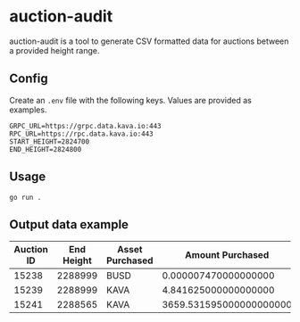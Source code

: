 # auction-audit

auction-audit is a tool to generate CSV formatted data for auctions between a
provided height range.

## Config

Create an `.env` file with the following keys. Values are provided as examples.

```env
GRPC_URL=https://grpc.data.kava.io:443
RPC_URL=https://rpc.data.kava.io:443
START_HEIGHT=2824700
END_HEIGHT=2824800
```

## Usage

```
go run .
```

## Output data example

| Auction ID | End Height | Asset Purchased | Amount Purchased        | Asset Paid | Amount Paid             | Initial Lot             | Liquidated Account                          | Winning Bidder Account                      | USD Value Before Liquidation | USD Value After Liquidation | Amount Returned         | Percent Loss (quantity) | Percent Loss (USD value) |
| ---------- | ---------- | --------------- | ----------------------- | ---------- | ----------------------- | ----------------------- | ------------------------------------------- | ------------------------------------------- | ---------------------------- | --------------------------- | ----------------------- | ----------------------- | ------------------------ |
| 15238      | 2288999    | BUSD            | 0.000007470000000000    | USDX       | 0.000007000000000000    | 0.000024760000000000    | kava14g0rlp6et4ytx6pcze7jq307vxva5pwktzzrzu | kava1me2recm86t27c24q0kple0cdd5jlglqnqz9l3t | 0.000024760000000000         | 0.000017290000000000        | 0.000017290000000000    | 0.301696284329563813    | 0.301696284329563813     |
| 15239      | 2288999    | KAVA            | 4.841625000000000000    | USDX       | 4.314059000000000000    | 15.683923000000000000   | kava14g0rlp6et4ytx6pcze7jq307vxva5pwktzzrzu | kava1me2recm86t27c24q0kple0cdd5jlglqnqz9l3t | 15.009514310999999404        | 9.042476531999999610        | 10.842298000000000000   | 0.308699870561721069    | 0.397550357417424633     |
| 15241      | 2288565    | KAVA            | 3659.531595000000000000 | USDX       | 3250.520387000000000000 | 5000.000000000000000000 | kava160cd0jk7exran8ap9twfuwup8tatxeqzrxm630 | kava1nsh262f50musa6vr4a03ft0xq0ar86aln4udsy | 4754.999999999999780000      | 1136.717207439999967829     | 1340.468405000000000000 | 0.731906319000000000    | 0.760942753430073602     |
